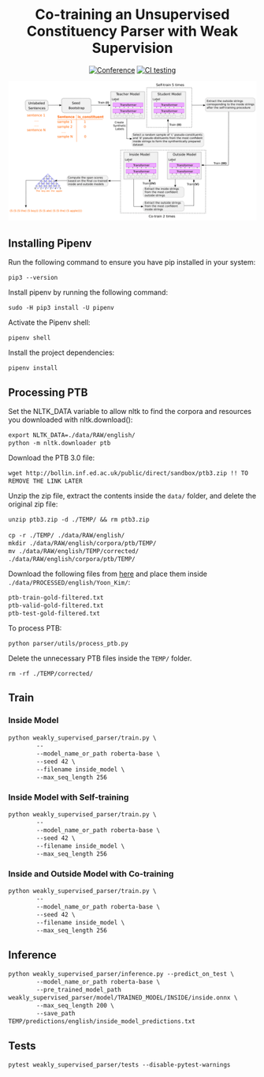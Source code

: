<div align="center"> 
    
# Co-training an Unsupervised Constituency Parser with Weak Supervision

[![Conference](http://img.shields.io/badge/ACL%20Findings-2022-ed1c24.svg)](https://arxiv.org/abs/2110.02283)
[![CI testing](https://github.com/Nickil21/weakly-supervised-parsing/actions/workflows/ci-testing.yml/badge.svg)](https://github.com/Nickil21/weakly-supervised-parsing/actions/workflows/ci-testing.yml)
    
![Block Diagram](block_diagram.png)

</div>

## Installing Pipenv

Run the following command to ensure you have pip installed in your system:

    pip3 --version

Install pipenv by running the following command:

    sudo -H pip3 install -U pipenv

Activate the Pipenv shell:

    pipenv shell

Install the project dependencies:

    pipenv install 

## Processing PTB

Set the NLTK_DATA variable to allow nltk to find the corpora and resources you downloaded with nltk.download():

    export NLTK_DATA=./data/RAW/english/
    python -m nltk.downloader ptb

Download the PTB 3.0 file:

    wget http://bollin.inf.ed.ac.uk/public/direct/sandbox/ptb3.zip !! TO REMOVE THE LINK LATER

Unzip the zip file, extract the contents inside the `data/` folder, and delete the original zip file:

    unzip ptb3.zip -d ./TEMP/ && rm ptb3.zip

    cp -r ./TEMP/ ./data/RAW/english/
    mkdir ./data/RAW/english/corpora/ptb/TEMP/
    mv ./data/RAW/english/TEMP/corrected/ ./data/RAW/english/corpora/ptb/TEMP/

Download the following files from [here](https://drive.google.com/file/d/1m4ssitfkWcDSxAE6UYidrP6TlUctSG2D/view) and place them inside `./data/PROCESSED/english/Yoon_Kim/`:

    ptb-train-gold-filtered.txt
    ptb-valid-gold-filtered.txt
    ptb-test-gold-filtered.txt

To process PTB:

    python parser/utils/process_ptb.py

Delete the unnecessary PTB files inside the `TEMP/` folder.

    rm -rf ./TEMP/corrected/

## Train

### Inside Model

    python weakly_supervised_parser/train.py \
            --
            --model_name_or_path roberta-base \
            --seed 42 \
            --filename inside_model \
            --max_seq_length 256

### Inside Model with Self-training

    python weakly_supervised_parser/train.py \
            --
            --model_name_or_path roberta-base \
            --seed 42 \
            --filename inside_model \
            --max_seq_length 256


### Inside and Outside Model with Co-training

    python weakly_supervised_parser/train.py \
            --
            --model_name_or_path roberta-base \
            --seed 42 \
            --filename inside_model \
            --max_seq_length 256


## Inference

    python weakly_supervised_parser/inference.py --predict_on_test \
            --model_name_or_path roberta-base \
            --pre_trained_model_path weakly_supervised_parser/model/TRAINED_MODEL/INSIDE/inside.onnx \
            --max_seq_length 200 \
            --save_path TEMP/predictions/english/inside_model_predictions.txt

## Tests

    pytest weakly_supervised_parser/tests --disable-pytest-warnings
